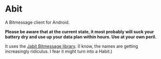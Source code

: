 # Abit

A Bitmessage client for Android.

**Please be aware that at the current state, it most probably will suck your
battery dry and use up your data plan within hours. Use at your own peril.**

It uses the [Jabit Bitmessage library](https://github.com/Dissem/Jabit). (I
know, the names are getting increasingly ridiculus. I fear it might turn into
a Habit.)

